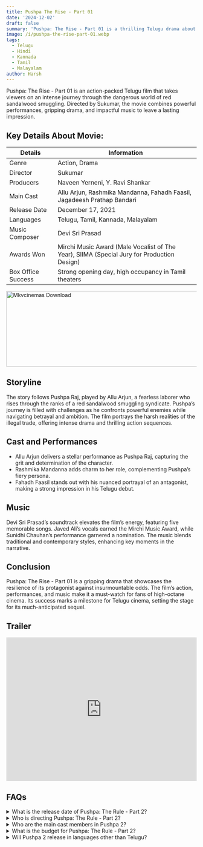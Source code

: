 ```yaml
---
title: Pushpa The Rise - Part 01
date: '2024-12-02'
draft: false
summary: 'Pushpa: The Rise - Part 01 is a thrilling Telugu drama about ambition, smuggling, and resilience. Starring Allu Arjun, it’s a cinematic powerhouse'
image: /i/pushpa-the-rise-part-01.webp
tags:
  - Telugu
  - Hindi
  - Kannada
  - Tamil
  - Malayalam
author: Harsh
---
```


Pushpa: The Rise - Part 01 is an action-packed Telugu film that takes viewers on an intense journey through the dangerous world of red sandalwood smuggling. Directed by Sukumar, the movie combines powerful performances, gripping drama, and impactful music to leave a lasting impression.

## Key Details About Movie:

| **Details**        | **Information**                                                                            |
| ------------------ | ------------------------------------------------------------------------------------------ |
| Genre              | Action, Drama                                                                              |
| Director           | Sukumar                                                                                    |
| Producers          | Naveen Yerneni, Y. Ravi Shankar                                                            |
| Main Cast          | Allu Arjun, Rashmika Mandanna, Fahadh Faasil, Jagadeesh Prathap Bandari                    |
| Release Date       | December 17, 2021                                                                          |
| Languages          | Telugu, Tamil, Kannada, Malayalam                                                          |
| Music Composer     | Devi Sri Prasad                                                                            |
| Awards Won         | Mirchi Music Award (Male Vocalist of The Year), SIIMA (Special Jury for Production Design) |
| Box Office Success | Strong opening day, high occupancy in Tamil theaters                                       |

<a href="https://www.profitablecpmrate.com/zht8552qct?key=dd3a0d3c76c4f58956dd24d2605f1413">
  <img src="/mkvcinemas-btn.webp" alt="Mkvcinemas Download" width="600" height="200" loading="lazy">
</a>

## Storyline

The story follows Pushpa Raj, played by Allu Arjun, a fearless laborer who rises through the ranks of a red sandalwood smuggling syndicate. Pushpa’s journey is filled with challenges as he confronts powerful enemies while navigating betrayal and ambition. The film portrays the harsh realities of the illegal trade, offering intense drama and thrilling action sequences.

## Cast and Performances

- Allu Arjun delivers a stellar performance as Pushpa Raj, capturing the grit and determination of the character.
- Rashmika Mandanna adds charm to her role, complementing Pushpa’s fiery persona.
- Fahadh Faasil stands out with his nuanced portrayal of an antagonist, making a strong impression in his Telugu debut.

## Music

Devi Sri Prasad’s soundtrack elevates the film’s energy, featuring five memorable songs. Javed Ali’s vocals earned the Mirchi Music Award, while Sunidhi Chauhan’s performance garnered a nomination. The music blends traditional and contemporary styles, enhancing key moments in the narrative.

## Conclusion

Pushpa: The Rise - Part 01 is a gripping drama that showcases the resilience of its protagonist against insurmountable odds. The film’s action, performances, and music make it a must-watch for fans of high-octane cinema. Its success marks a milestone for Telugu cinema, setting the stage for its much-anticipated sequel.

## Trailer

<iframe width="100%" height="380" src="https://www.youtube.com/embed/pKctjlxbFDQ" title={title} frameborder="0" allow="accelerometer; autoplay; clipboard-write; encrypted-media; gyroscope; picture-in-picture; web-share" referrerpolicy="strict-origin-when-cross-origin" allowfullscreen loading="lazy"></iframe>

## FAQs

<details>
  <summary>What is the release date of Pushpa: The Rule - Part 2?</summary>
  <p>The movie is set to release on December 5, 2024, in India.</p>
</details>

<details>
  <summary>Who is directing Pushpa: The Rule - Part 2?</summary>
  <p>The movie is directed by Sukumar, who also directed Pushpa: The Rise.</p>
</details>

<details>
  <summary>Who are the main cast members in Pushpa 2?</summary>
  <p>The main cast includes Allu Arjun, Rashmika Mandanna, and Fahadh Faasil.</p>
</details>

<details>
  <summary>What is the budget for Pushpa: The Rule - Part 2?</summary>
  <p>The movie has a budget of approximately ₹400-500 crore.</p>
</details>

<details>
  <summary>Will Pushpa 2 release in languages other than Telugu?</summary>
  <p>Yes, Pushpa: The Rule - Part 2 will be released in multiple languages for a wider audience.</p>
</details>
